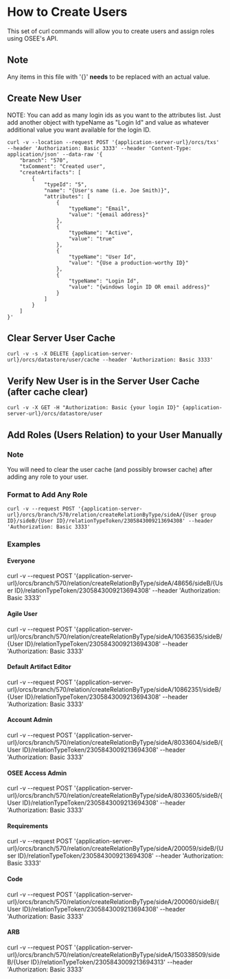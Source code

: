 # How to Create Users

This set of curl commands will allow you to create users and assign roles using OSEE's API.

## Note

Any items in this file with '{}' **needs** to be replaced with an actual value.

## Create New User

NOTE: You can add as many login ids as you want to the attributes list. Just add another object with typeName as "Login Id" and value as whatever additional value you want available for the login ID.

```
curl -v --location --request POST '{application-server-url}/orcs/txs' --header 'Authorization: Basic 3333' --header 'Content-Type: application/json' --data-raw '{
    "branch": "570",
    "txComment": "Created user",
    "createArtifacts": [
        {
            "typeId": "5",
            "name": "{User's name (i.e. Joe Smith)}",
            "attributes": [
                {
                    "typeName": "Email",
                    "value": "{email address}"
                },
                {
                    "typeName": "Active",
                    "value": "true"
                },
                {
                    "typeName": "User Id",
                    "value": "{Use a production-worthy ID}"
                },
                {
                    "typeName": "Login Id",
                    "value": "{windows login ID OR email address}"
                }
            ]
        }
    ]
}'
```

## Clear Server User Cache

```
curl -v -s -X DELETE {application-server-url}/orcs/datastore/user/cache --header 'Authorization: Basic 3333'
```

## Verify New User is in the Server User Cache (after cache clear)

```
curl -v -X GET -H "Authorization: Basic {your login ID}" {application-server-url}/orcs/datastore/user
```

## Add Roles (Users Relation) to your User Manually

### Note

You will need to clear the user cache (and possibly browser cache) after adding any role to your user.

### Format to Add Any Role

```
curl -v --request POST '{application-server-url}/orcs/branch/570/relation/createRelationByType/sideA/{User group ID}/sideB/{User ID}/relationTypeToken/2305843009213694308' --header 'Authorization: Basic 3333'
```

### Examples

#### Everyone

curl -v --request POST '{application-server-url}/orcs/branch/570/relation/createRelationByType/sideA/48656/sideB/{User ID}/relationTypeToken/2305843009213694308' --header 'Authorization: Basic 3333'

#### Agile User

curl -v --request POST '{application-server-url}/orcs/branch/570/relation/createRelationByType/sideA/10635635/sideB/{User ID}/relationTypeToken/2305843009213694308' --header 'Authorization: Basic 3333'

#### Default Artifact Editor

curl -v --request POST '{application-server-url}/orcs/branch/570/relation/createRelationByType/sideA/10862351/sideB/{User ID}/relationTypeToken/2305843009213694308' --header 'Authorization: Basic 3333'

#### Account Admin

curl -v --request POST '{application-server-url}/orcs/branch/570/relation/createRelationByType/sideA/8033604/sideB/{User ID}/relationTypeToken/2305843009213694308' --header 'Authorization: Basic 3333'

#### OSEE Access Admin

curl -v --request POST '{application-server-url}/orcs/branch/570/relation/createRelationByType/sideA/8033605/sideB/{User ID}/relationTypeToken/2305843009213694308' --header 'Authorization: Basic 3333'

#### Requirements

curl -v --request POST '{application-server-url}/orcs/branch/570/relation/createRelationByType/sideA/200059/sideB/{User ID}/relationTypeToken/2305843009213694308' --header 'Authorization: Basic 3333'

#### Code

curl -v --request POST '{application-server-url}/orcs/branch/570/relation/createRelationByType/sideA/200060/sideB/{User ID}/relationTypeToken/2305843009213694308' --header 'Authorization: Basic 3333'

#### ARB

curl -v --request POST '{application-server-url}/orcs/branch/570/relation/createRelationByType/sideA/150338509/sideB/{User ID}/relationTypeToken/2305843009213694313' --header 'Authorization: Basic 3333'
